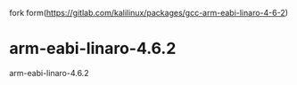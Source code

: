 fork form(https://gitlab.com/kalilinux/packages/gcc-arm-eabi-linaro-4-6-2)

arm-eabi-linaro-4.6.2
=====================

arm-eabi-linaro-4.6.2
